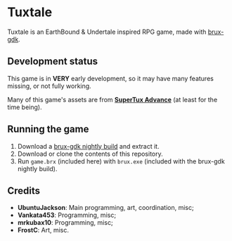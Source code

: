 # Tuxtale
Tuxtale is an EarthBound & Undertale inspired RPG game, made with [brux-gdk](https://github.com/KelvinShadewing/brux-gdk).

## Development status
This game is in **VERY** early development, so it may have many features missing, or not fully working.

Many of this game's assets are from **[SuperTux Advance](https://github.com/kelvinshadewing/supertux-advance)** (at least for the time being).

## Running the game
1. Download a [brux-gdk nightly build](http://kelvinshadewing.net/dl/brux-nightly.zip) and extract it.
2. Download or clone the contents of this repository.
3. Run `game.brx` (included here) with `brux.exe` (included with the brux-gdk nightly build).

## Credits
- **UbuntuJackson**: Main programming, art, coordination, misc;
- **Vankata453**: Programming, misc;
- **mrkubax10**: Programming, misc;
- **FrostC**: Art, misc.
